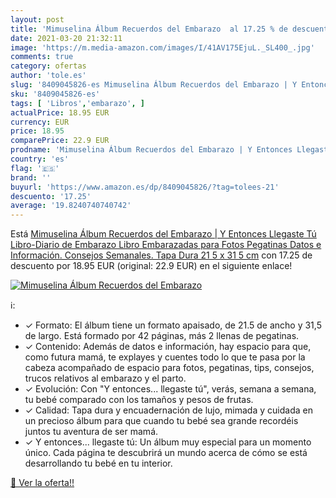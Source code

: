 ```yaml
---
layout: post
title: 'Mimuselina Álbum Recuerdos del Embarazo  al 17.25 % de descuento'
date: 2021-03-20 21:32:11
image: 'https://m.media-amazon.com/images/I/41AV175EjuL._SL400_.jpg'
comments: true
category: ofertas
author: 'tole.es'
slug: '8409045826-es Mimuselina Álbum Recuerdos del Embarazo | Y Entonces...'
sku: '8409045826-es'
tags: [ 'Libros','embarazo', ]
actualPrice: 18.95 EUR
currency: EUR
price: 18.95
comparePrice: 22.9 EUR
prodname: 'Mimuselina Álbum Recuerdos del Embarazo | Y Entonces Llegaste Tú  Libro-Diario de Embarazo  Libro Embarazadas para Fotos  Pegatinas  Datos e Información. Consejos Semanales. Tapa Dura  21 5 x 31 5 cm'
country: 'es'
flag: '🇪🇸'
brand: ''
buyurl: 'https://www.amazon.es/dp/8409045826/?tag=tolees-21'
descuento: '17.25'
average: '19.8240740740742'
---
```


Está [Mimuselina Álbum Recuerdos del Embarazo | Y Entonces Llegaste Tú  Libro-Diario de Embarazo  Libro Embarazadas para Fotos  Pegatinas  Datos e Información. Consejos Semanales. Tapa Dura  21 5 x 31 5 cm](https://www.amazon.es/dp/8409045826/?tag=tolees-21) con 17.25 de descuento por 18.95 EUR (original: 22.9 EUR) en el siguiente enlace!

[![Mimuselina Álbum Recuerdos del Embarazo ](https://m.media-amazon.com/images/I/41AV175EjuL._SL400_.jpg)](https://www.amazon.es/dp/8409045826/?tag=tolees-21)

ℹ️:

- ✓ Formato: El álbum tiene un formato apaisado, de 21.5 de ancho y 31,5 de largo. Está formado por 42 páginas, más 2 llenas de pegatinas.
- ✓ Contenido: Además de datos e información, hay espacio para que, como futura mamá, te explayes y cuentes todo lo que te pasa por la cabeza acompañado de espacio para fotos, pegatinas, tips, consejos, trucos relativos al embarazo y el parto.
- ✓ Evolución: Con "Y entonces... llegaste tú", verás, semana a semana, tu bebé comparado con los tamaños y pesos de frutas.
- ✓ Calidad: Tapa dura y encuadernación de lujo, mimada y cuidada en un precioso álbum para que cuando tu bebé sea grande recordéis juntos tu aventura de ser mamá.
- ✓ Y entonces... llegaste tú: Un álbum muy especial para un momento único. Cada página te descubrirá un mundo acerca de cómo se está desarrollando tu bebé en tu interior.

[🛒 Ver la oferta!!](https://www.amazon.es/dp/8409045826/?tag=tolees-21)
